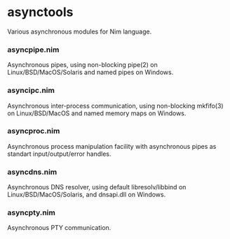 # asynctools
Various asynchronous modules for Nim language.

### asyncpipe.nim
Asynchronous pipes, using non-blocking pipe(2) on Linux/BSD/MacOS/Solaris and named pipes on Windows.

### asyncipc.nim
Asynchronous inter-process communication, using non-blocking mkfifo(3) on Linux/BSD/MacOS and named memory maps on Windows.

### asyncproc.nim
Asynchronous process manipulation facility with asynchronous pipes as standart input/output/error handles.

### asyncdns.nim
Asynchronous DNS resolver, using default libresolv/libbind on Linux/BSD/MacOS/Solaris, and dnsapi.dll on Windows.

### asyncpty.nim
Asynchronous PTY communication.